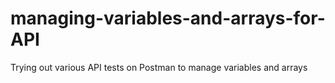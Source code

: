 # managing-variables-and-arrays-for-API
Trying out various API tests on Postman to manage variables and arrays
